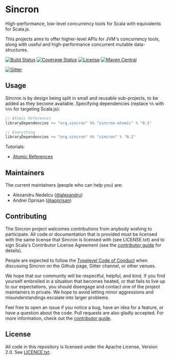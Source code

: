 # Sincron

High-performance, low-level concurrency tools for Scala with equivalents for Scala.js.

This projects aims to offer higher-level APIs for JVM's concurrency tools,
along with useful and high-performance concurrent mutable data-structures.

[![Build Status](https://travis-ci.org/monixio/sincron.svg?branch=master)](https://travis-ci.org/monixio/sincron)
[![Coverage Status](https://codecov.io/github/monixio/sincron/coverage.svg?branch=master)](https://codecov.io/github/monixio/sincron?branch=master)
[![License](http://img.shields.io/:license-Apache%202-red.svg)](http://www.apache.org/licenses/LICENSE-2.0.txt)
[![Maven Central](https://maven-badges.herokuapp.com/maven-central/org.sincron/sincron_2.11/badge.svg)](https://maven-badges.herokuapp.com/maven-central/org.sincron/sincron_2.11)

[![Gitter](https://badges.gitter.im/Join%20Chat.svg)](https://gitter.im/monixio/monix?utm_source=badge&utm_medium=badge&utm_campaign=pr-badge&utm_content=badge)

## Usage

Sincron is by design being split in small and reusable sub-projects, to be
added as they become available. Specifying dependencies
(replace `%%` with `%%%` for targeting Scala.js):

```scala
// Atomic References
libraryDependencies += "org.sincron" %% "sincron-atomic" % "0.1"

// Everything
libraryDependencies += "org.sincron" %% "sincron" % "0.1"
```

Tutorials:

- [Atomic References](https://github.com/monixio/sincron/wiki/Atomic-References)

## Maintainers

The current maintainers (people who can help you) are:

- Alexandru Nedelcu ([@alexandru](https://github.com/alexandru))
- Andrei Oprisan ([@aoprisan](https://github.com/aoprisan))

## Contributing

The Sincron project welcomes contributions from anybody wishing to
participate.  All code or documentation that is provided must be
licensed with the same license that Sincron is licensed with
(see LICENSE.txt) and to sign Scala's Contributor License
Agreement (see the [contributor guide](CONTRIBUTING.md) for details).

People are expected to follow the
[Typelevel Code of Conduct](http://typelevel.org/conduct.html) when
discussing Sincron on the Github page, Gitter channel, or other venues.

We hope that our community will be respectful, helpful, and kind. If
you find yourself embroiled in a situation that becomes heated, or
that fails to live up to our expectations, you should disengage and
contact one of the project maintainers in private. We hope to avoid
letting minor aggressions and misunderstandings escalate into larger
problems.

Feel free to open an issue if you notice a bug, have an idea for a
feature, or have a question about the code. Pull requests are also
gladly accepted. For more information, check out the
[contributor guide](CONTRIBUTING.md).

## License

All code in this repository is licensed under the Apache License, Version 2.0.
See [LICENCE.txt](./LICENSE.txt).
